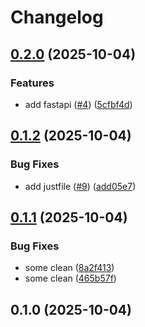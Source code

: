 # Changelog

## [0.2.0](https://github.com/julienpillaud/levindorge/compare/0.1.2...0.2.0) (2025-10-04)


### Features

* add fastapi ([#4](https://github.com/julienpillaud/levindorge/issues/4)) ([5cfbf4d](https://github.com/julienpillaud/levindorge/commit/5cfbf4d3cf05589db33eaadaf5588b6245b9ffef))

## [0.1.2](https://github.com/julienpillaud/levindorge/compare/0.1.1...0.1.2) (2025-10-04)


### Bug Fixes

* add justfile ([#9](https://github.com/julienpillaud/levindorge/issues/9)) ([add05e7](https://github.com/julienpillaud/levindorge/commit/add05e7dbc49b54ac1ed21c246ee4f4b98b694c1))

## [0.1.1](https://github.com/julienpillaud/levindorge/compare/0.1.0...0.1.1) (2025-10-04)


### Bug Fixes

* some clean ([8a2f413](https://github.com/julienpillaud/levindorge/commit/8a2f413553d673bb6974608c87217452ec1a5957))
* some clean ([465b57f](https://github.com/julienpillaud/levindorge/commit/465b57f1d237b2cb40c913b26c14a434968493bf))

## 0.1.0 (2025-10-04)
